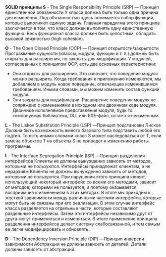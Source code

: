 **SOLID принципы**
**S** - The Single Responsibility Principle​ (SRP) — Принцип единственной обязанности У класса должна быть только одна причина для изменения. Под обязанностью здесь понимается набор функций, которые выполняют единую задачу. Главная парадигма этого принципа заключается в том, что класс должен выполнять одну единственную функцию. Весь функционал класса должен быть целостным, обладать высокой связностью (high cohesion).

**O** - The Open Closed Principle​ (OCP) — ​Принцип открытости/закрытости Программные сущности (классы, модули, функции и т. п.) должны быть открыты для расширения, но закрыты для модификации.
У модулей, согласованных с принципом OCP, есть две основных характеристики:
 - Они открыты для расширения. Это означает, что поведение модуля можно расширить. Когда требования к приложению изменяются, мы добавляем в модуль новое поведение, отвечающее изменившимся требованиям. Иными словами, мы можем изменить состав функций модуля.
 - Они закрыты для модификации. Расширение поведения модуля не сопряжено с изменениями в исходном или двоичном коде модуля. Двоичное исполняемое представление модуля, будь то компонуемая библиотека, DLL или EXE-файл, остается неизменным.​

**L** - The Liskov Substitution Principle​ (LSP) — ​Принцип подстановки Лисков Должна быть возможность вместо базового типа подставить любой его подтип. То есть иными словами класс S может наследоваться от T, если замена объектов T на объекты S не приведет к изменению работы программы.

**I** - The Interface Segregation Principle​ (ISP) — ​Принцип разделения интерфейсов Клиенты не должны вынужденно зависеть от методов, которыми не пользуются. Интерфейсы принадлежат клиентам, а не иерархиям​
Клиенты не должны вынужденно зависеть от методов, которыми не пользуются.
При нарушении этого принципа клиент, использующий некоторый интерфейс со всеми его методами, зависит от методов, которыми не пользуется, и поэтому оказывается восприимчив к изменениям в этих методах. В итоге мы приходим к жесткой зависимости между различными частями интерфейса, которые могут быть не связаны при его реализации.
В этом случае интерфейс класса разделяется на отдельные части, которые составляют раздельные интерфейсы. Затем эти интерфейсы независимо друг от друга могут применяться и изменяться. В итоге применение принципа разделения интерфейсов делает систему слабосвязанной, и тем самым ее легче модифицировать и обновлять.

**D** - The Dependency Inversion Principle​ (DIP) — ​Принцип инверсии зависимости Абстракции не должны зависеть от деталей. Детали должны зависеть от абстракций.
